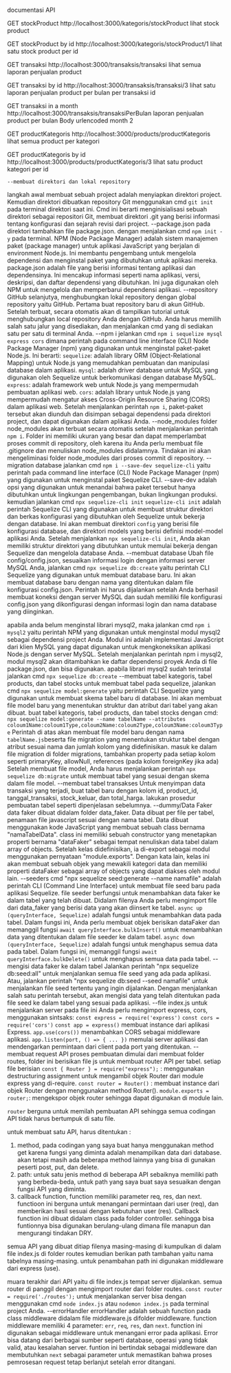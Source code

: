 documentasi API

GET
stockProduct
http://localhost:3000/kategoris/stockProduct
lihat stock product

GET
stockProduct by id
http://localhost:3000/kategoris/stockProduct/1
lihat satu stock product per id

GET
transaksi
http://localhost:3000/transaksis/transaksi
lihat semua laporan penjualan product

GET
transaksi by id
http://localhost:3000/transaksis/transaksi/3
lihat satu laporan penjualan product per bulan per transaksi id

GET
transaksi in a month
http://localhost:3000/transaksis/transaksiPerBulan
laporan penjualan product per bulan
Body
urlencoded
month
2

GET
productKategoris
http://localhost:3000/products/productKategoris
lihat semua product per kategori

GET
productKategoris by id
http://localhost:3000/products/productKategoris/3
lihat satu product kategori per id    

    
    --membuat direktori dan lokal repository
langkah awal membuat sebuah project adalah menyiapkan direktori project. Kemudian direktori dibuatkan repository Git menggunakan cmd `git init` pada terminal direktori saat ini. Cmd ini berarti menginisialisasi sebuah direktori sebagai repositori Git, membuat direktori .git yang berisi informasi tentang konfigurasi dan sejarah revisi dari project.
    --package.json
pada direktori tambahkan file package.json. dengan menjalankan cmd `npm init -y` pada terminal. 
NPM (Node Package Manager) adalah sistem manajemen paket (package manager) untuk aplikasi JavaScript yang berjalan di environment Node.js. Ini membantu pengembang untuk mengelola dependensi dan menginstal paket yang dibutuhkan untuk aplikasi mereka.
package.json adalah file yang berisi informasi tentang aplikasi dan dependensinya. Ini mencakup informasi seperti nama aplikasi, versi, deskripsi, dan daftar dependensi yang dibutuhkan. Ini juga digunakan oleh NPM untuk mengelola dan memperbarui dependensi aplikasi.
    --repository GitHub
selanjutya, menghubungkan lokal repository dengan global repository yaitu GitHub.
Pertama buat repository baru di akun GitHub. Setelah terbuat, secara otomatis akan di tampilkan tutorial untuk menghubungkan local repository Anda dengan GitHub.
Anda harus memilih salah satu jalur yang disediakan, dan menjalankan cmd yang di sediakan satu per satu di terminal Anda.
    --npm i
jelankan cmd `npm i sequelize mysql express cors` dimana perintah pada command line interface (CLI) Node Package Manager (npm) yang digunakan untuk menginstal paket-paket Node.js. Ini berarti:
`sequelize`: adalah library ORM (Object-Relational Mapping) untuk Node.js yang memudahkan pembuatan dan manipulasi database dalam aplikasi.
`mysql`: adalah driver database untuk MySQL yang digunakan oleh Sequelize untuk berkomunikasi dengan database MySQL.
`express`: adalah framework web untuk Node.js yang mempermudah pembuatan aplikasi web.
`cors`: adalah library untuk Node.js yang mempermudah mengatur akses Cross-Origin Resource Sharing (CORS) dalam aplikasi web.
Setelah menjalankan perintah `npm i`, paket-paket tersebut akan diunduh dan disimpan sebagai dependensi pada direktori project, dan dapat digunakan dalam aplikasi Anda.
    --node_modules
folder node_modules akan terbuat secara otomatis setelah menjalankan perintah `npm i`. Folder ini memiliki ukuran yang besar dan dapat memperlambat proses commit di repository, oleh karena itu Anda perlu membuat file .gitignore dan menuliskan node_modules didalamnya.
Tindakan ini akan mengeliminasi folder node_modules dari proses commit di repository.
    --migration database
jalankan cmd `npm i --save-dev sequelize-cli` yaitu perintah pada command line interface (CLI) Node Package Manager (npm) yang digunakan untuk menginstal paket Sequelize CLI. --save-dev adalah opsi yang digunakan untuk menandai bahwa paket tersebut hanya dibutuhkan untuk lingkungan pengembangan, bukan lingkungan produksi.
kemudian jalankan cmd `npx sequelize-cli init`
`sequelize-cli init` adalah perintah Sequelize CLI yang digunakan untuk membuat struktur direktori dan berkas konfigurasi yang dibutuhkan oleh Sequelize untuk bekerja dengan database. Ini akan membuat direktori `config` yang berisi file konfigurasi database, dan direktori models yang berisi definisi model-model aplikasi Anda.
Setelah menjalankan `npx sequelize-cli init`, Anda akan memiliki struktur direktori yang dibutuhkan untuk memulai bekerja dengan Sequelize dan mengelola database Anda.
    --membuat database
Ubah file config/config.json, sesuaikan informasi login dengan informasi server MySQL Anda,
jalankan cmd `npx sequelize db:create` yaitu perintah CLI Sequelize yang digunakan untuk membuat database baru. Ini akan membuat database baru dengan nama yang ditentukan dalam file konfigurasi config.json.
Perintah ini harus dijalankan setelah Anda berhasil membuat koneksi dengan server MySQL dan sudah memiliki file konfigurasi config.json yang dikonfigurasi dengan informasi login dan nama database yang diinginkan.

apabila anda belum menginstal librari mysql2, maka jalankan cmd `npm i mysql2` yaitu perintah NPM yang digunakan untuk menginstal modul mysql2 sebagai dependensi project Anda. Modul ini adalah implementasi JavaScript dari klien MySQL yang dapat digunakan untuk mengkoneksikan aplikasi Node.js dengan server MySQL.
Setelah menjalankan perintah npm i mysql2, modul mysql2 akan ditambahkan ke daftar dependensi proyek Anda di file package.json, dan bisa digunakan. 
apabila librari mysql2 sudah terinstal jalankan cmd `npx sequelize db:create`
    --membuat tabel kategoris, tabel products, dan tabel stocks
untuk membuat tabel pada sequelize, jalankan cmd `npx sequelize model:generate` yaitu perintah CLI Sequelize yang digunakan untuk membuat skema tabel baru di database. Ini akan membuat file model baru yang menentukan struktur dan atribut dari tabel yang akan dibuat.
buat tabel kategoris, tabel products, dan tabel stocks dengan cmd:
`npx sequelize model:generate --name tabelName --attributes coloum1Name:coloum1Type,coloum2Name:coloum2Type,coloum3Name:coloum3Type`
Perintah di atas akan membuat file model baru dengan nama `tabelName.js`beserta file migration yang menentukan struktur tabel dengan atribut sesuai nama dan jumlah kolom yang didefinisikan. 
masuk ke dalam file migration di folder migrations, tambahkan property pada setiap kolom seperti primaryKey, allowNull, references (pada kolom foreignKey jika ada)
Setelah membuat file model, Anda harus menjalankan perintah `npx sequelize db:migrate` untuk membuat tabel yang sesuai dengan skema dalam file model.
    --membuat tabel transakses
Untuk menyimpan data transaksi yang terjadi, buat tabel baru dengan kolom id, product_id, tanggal_transaksi, stock_keluar, dan total_harga.
lakukan prosedur pembuatan tabel seperti dipenjelasan sebelumnya.
    --dummy/Data Faker
data faker dibuat didalam folder data_faker. Data dibuat per file per tabel, penamaan file javascript sesuai dengan nama tabel. Data dibuat menggunakan kode JavaScript yang membuat sebuah class bernama "namaTabelData". class ini memiliki sebuah constructor yang menetapkan properti bernama "dataFaker" sebagai tempat nenuliskan data tabel dalam array of objects. Setelah kelas didefinisikan, ia di-export sebagai modul menggunakan pernyataan "module.exports".
Dengan kata lain, kelas ini akan membuat sebuah objek yang mewakili kategori data dan memiliki properti dataFaker sebagai array of objects yang dapat diakses oleh modul lain.
    --seeders
cmd "npx sequelize seed:generate --name namafile" adalah perintah CLI (Command Line Interface) untuk membuat file seed baru pada aplikasi Sequelize.
file seeder berfungsi untuk menambahkan data faker ke dalam tabel yang telah dibuat. Didalam filenya Anda perlu mengimport file dari data_faker yang berisi data yang akan diinsert ke tabel. 
`async up (queryInterface, Sequelize)` adalah fungsi untuk menambahkan data pada tabel. Dalam fungsi ini, Anda perlu membuat objek berisikan dataFaker dan memanggil fungsi `await queryInterface.bulkInsert()` untuk menambahkan data yang ditentukan dalam file seeder ke dalam tabel.
`async down (queryInterface, Sequelize)` adalah fungsi untuk menghapus semua data pada tabel. Dalam fungsi ini, memanggil fungsi `await queryInterface.bulkDelete()` untuk menghapus semua data pada tabel.
    --mengisi data faker ke dalam tabel
Jalankan perintah "npx sequelize db:seed:all" untuk menjalankan semua file seed yang ada pada aplikasi.
Atau, jalankan perintah "npx sequelize db:seed --seed namafile" untuk menjalankan file seed tertentu yang ingin dijalankan.
Dengan menjalankan salah satu perintah tersebut, akan mengisi data yang telah ditentukan pada file seed ke dalam tabel yang sesuai pada aplikasi.
    --file index.js untuk menjalankan server
pada file ini Anda perlu mengimport express, cors, menggunakan sintsaks: 
`const express = require('express')`
`const cors = require('cors')`
`const app = express()` membuat instance dari aplikasi Express.
`app.use(cors())` menambahkan CORS sebagai middleware aplikasi.
`app.listen(port, () => { ... })` memulai server aplikasi dan mendengarkan permintaan dari client pada port yang ditentukan.
    --membuat request API
proses pembuatan dimulai dari membuat folder routes, folder ini berisikan file js untuk membuat router API per tabel.
setiap file berisian 
`const { Router } = require("express");` : menggunakan destructuring assignment untuk mengambil objek Router dari module express yang di-require.
`const router = Router()` : membuat instance dari objek Router dengan menggunakan method Router().
`module.exports = router;`: mengekspor objek router sehingga dapat digunakan di module lain.

`router` berguna untuk memilah pembuatan API sehingga semua codingan API tidak harus bertumpuk di satu file.

untuk membuat satu API, harus ditentukan :
1. method, pada codingan yang saya buat hanya menggunakan method get karena fungsi yang diminta adalah menampilkan data dari database. akan tetapi masih ada beberapa method lainnya yang bisa di gunakan peserti post, put, dan delete.
2. path: untuk satu jenis method di beberapa API sebaiknya memiliki path yang berbeda-beda, untuk path yang saya buat saya sesuaikan dengan fungsi API yang diminta.
3. callback function, function memiliki parameter req, res, dan next. functioon ini berguna untuk menangani permintaan dari user (req), dan memberikan hasil sesuai dengan kebutuhan user (res). Callback function ini dibuat didalam class pada folder controller. sehingga bisa funtionnya bisa digunakan berulang-ulang dimana file manapun dan mengurangi tindakan DRY.

semua API yang dibuat ditiap filenya masing-masing di kumpulkan di dalam file index.js di folder routes kemudian berikan path tambahan yaitu nama tabelnya masing-masing. untuk penambahan path ini digunakan middleware dari express (use).

muara terakhir dari API yaitu di file index.js tempat server dijalankan. semua router di panggil dengan mengimport router dari folder routes.
`const router = require('./routes');`
untuk menjalankan server bisa dengan menggunakan cmd `node index.js` atau `nodemon index.js` pada terminal project Anda. 
    --errorHandler
errorHandler adalah sebuah function pada class middleware didalam file middleware.js difolder middleware. function middleware memiliki 4 parameter: `err`, `req`, `res`, dan `next`.
function ini digunakan sebagai middleware untuk menangani error pada aplikasi. Error bisa datang dari berbagai sumber seperti database, operasi yang tidak valid, atau kesalahan server. 
funtion ini bertindak sebagai middleware dan membutuhkan `next` sebagai parameter untuk memastikan bahwa proses pemrosesan request tetap berlanjut setelah error ditangani.






